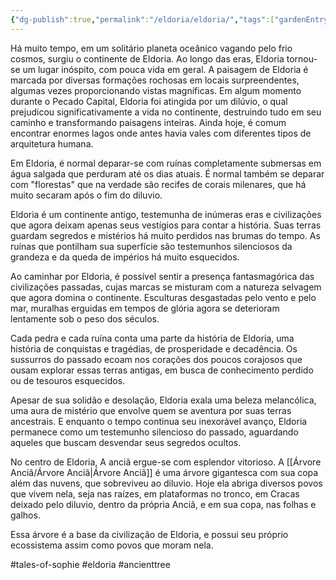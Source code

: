 ```yaml
---
{"dg-publish":true,"permalink":"/eldoria/eldoria/","tags":["gardenEntry"]}
---
```


Há muito tempo, em um solitário planeta oceânico vagando pelo frio cosmos, surgiu o continente de Eldoria. Ao longo das eras, Eldoria tornou-se um lugar inóspito, com pouca vida em geral. A paisagem de Eldoria é marcada por diversas formações rochosas em locais surpreendentes, algumas vezes proporcionando vistas magníficas. Em algum momento durante o Pecado Capital, Eldoria foi atingida por um dilúvio, o qual prejudicou significativamente a vida no continente, destruindo tudo em seu caminho e transformando paisagens inteiras. Ainda hoje, é comum encontrar enormes lagos onde antes havia vales com diferentes tipos de arquitetura humana.

Em Eldoria, é normal deparar-se com ruínas completamente submersas em água salgada que perduram até os dias atuais. É normal também se deparar com "florestas" que na verdade são recifes de corais milenares, que há muito secaram após o fim do diluvio.

Eldoria é um continente antigo, testemunha de inúmeras eras e civilizações que agora deixam apenas seus vestígios para contar a história. Suas terras guardam segredos e mistérios há muito perdidos nas brumas do tempo. As ruínas que pontilham sua superfície são testemunhos silenciosos da grandeza e da queda de impérios há muito esquecidos.

Ao caminhar por Eldoria, é possível sentir a presença fantasmagórica das civilizações passadas, cujas marcas se misturam com a natureza selvagem que agora domina o continente. Esculturas desgastadas pelo vento e pelo mar, muralhas erguidas em tempos de glória agora se deterioram lentamente sob o peso dos séculos.

Cada pedra e cada ruína conta uma parte da história de Eldoria, uma história de conquistas e tragédias, de prosperidade e decadência. Os sussurros do passado ecoam nos corações dos poucos corajosos que ousam explorar essas terras antigas, em busca de conhecimento perdido ou de tesouros esquecidos.

Apesar de sua solidão e desolação, Eldoria exala uma beleza melancólica, uma aura de mistério que envolve quem se aventura por suas terras ancestrais. E enquanto o tempo continua seu inexorável avanço, Eldoria permanece como um testemunho silencioso do passado, aguardando aqueles que buscam desvendar seus segredos ocultos.

No centro de Eldoria, A anciã ergue-se com esplendor vitorioso. A [[Árvore Anciã/Árvore Anciã\|Árvore Anciã]] é uma árvore gigantesca com sua copa além das nuvens, que sobreviveu ao diluvio. Hoje ela abriga diversos povos que vivem nela, seja nas raízes, em plataformas no tronco, em Cracas deixado pelo diluvio, dentro da própria Anciã, e em sua copa, nas folhas e galhos. 

Essa árvore é a base da civilização de Eldoria, e possui seu próprio ecossistema assim como povos que moram nela.

#tales-of-sophie #eldoria #ancienttree 